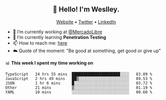 <h2 align="center">👋 Hello! I'm Weslley.</h2>
<p align="center">
  <a href="http://weslleyneri.com.br">Website</a> •
  <a href="https://twitter.com/Weslley_Neri">Twitter</a> •
  <a href="https://www.linkedin.com/in/weslley-neri-3658908b">LinkedIn</a>
</p>


- 🔭 I’m currently working at [@MercadoLibre](https://github.com/mercadolibre)
- 🌱 I’m currently learning **Penetration Testing**
- 📫 How to reach me: [here](mailto:weslley39@gmail.com)
- ☁️ Quote of the moment: "Be good at something, get good or give up"

📊 **This week I spent my time working on**
<!--START_SECTION:waka-->
```text
TypeScript   24 hrs 55 mins  █████████████████████░░░░   83.89 % 
JavaScript   2 hrs 49 mins   ██▒░░░░░░░░░░░░░░░░░░░░░░   09.53 % 
JSON         1 hr 6 mins     █░░░░░░░░░░░░░░░░░░░░░░░░   03.72 % 
Other        21 mins         ▒░░░░░░░░░░░░░░░░░░░░░░░░   01.19 % 
YAML         10 mins         ░░░░░░░░░░░░░░░░░░░░░░░░░   00.60 % 
```
<!--END_SECTION:waka-->

<!-- Inspired by https://github.com/gruselhaus/gruselhaus -->